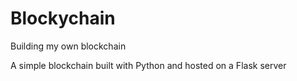 # Blockychain
Building my own blockchain

A simple blockchain built with Python and hosted on a Flask server
